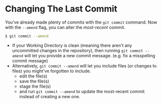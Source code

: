 # Changing The Last Commit
You've already made plenty of commits with the `git commit` command. Now with the `--amend` flag, you can alter the _most-recent_ commit.
```sh
$ git commit --amend
```

* If your Working Directory is clean (meaning there aren't any uncommitted changes in the repository), then running `git commit --amend` will let you provide a new commit message. (e.g. fix a misspelling commit message)
* Alternatively, `git commit --amend` will let you include files (or changes to files) you might've forgotten to include.
  * edit the file(s)
  * save the file(s)
  * stage the file(s)
  * and run `git commit --amend` to update the most-recent commit instead of creating a new one.

